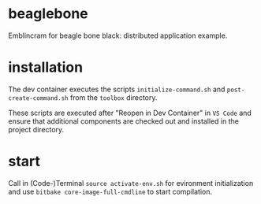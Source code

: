 # beaglebone

Emblincram for beagle bone black: distributed application example.

# installation

The dev container executes the scripts `initialize-command.sh` and 
`post-create-command.sh` from the `toolbox` directory.

These scripts are executed after "Reopen in Dev Container" in `VS Code` 
and ensure that additional components are checked out and installed 
in the project directory.

# start

Call in (Code-)Terminal `source activate-env.sh` for evironment 
initialization and use `bitbake core-image-full-cmdline` to start 
compilation.
